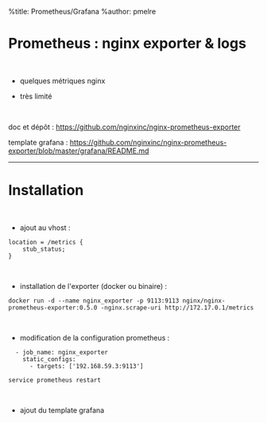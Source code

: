 %title: Prometheus/Grafana
%author: pmelre


# Prometheus : nginx exporter & logs

<br>


* quelques métriques nginx

* très limité

<br>


doc et dépôt : https://github.com/nginxinc/nginx-prometheus-exporter

template grafana : https://github.com/nginxinc/nginx-prometheus-exporter/blob/master/grafana/README.md


----------------------------------------------------------------------------------

# Installation


<br>


* ajout au vhost : 

```
location = /metrics {
    stub_status;
}
```

<br>


* installation de l'exporter (docker ou binaire) :

```
docker run -d --name nginx_exporter -p 9113:9113 nginx/nginx-prometheus-exporter:0.5.0 -nginx.scrape-uri http://172.17.0.1/metrics
```

<br>


* modification de la configuration prometheus :

```
  - job_name: nginx_exporter
    static_configs:
      - targets: ['192.168.59.3:9113']

service prometheus restart
```

<br>


* ajout du template grafana





